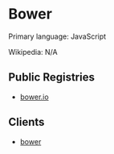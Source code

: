 # Bower

Primary language: JavaScript

Wikipedia: N/A

## Public Registries

- [bower.io](https://bower.io/)

## Clients

- [bower](https://github.com/bower/bower)
